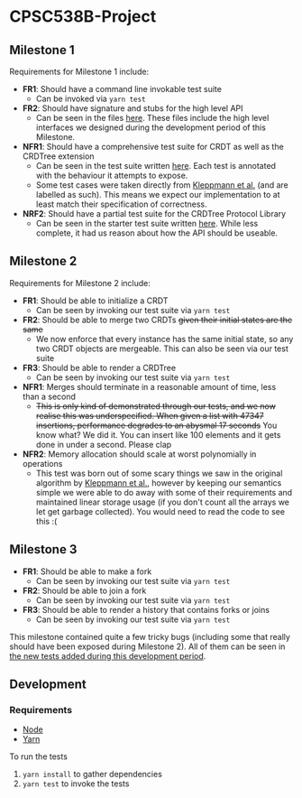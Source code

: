 # CPSC538B-Project

## Milestone 1
Requirements for Milestone 1 include:
- **FR1**: Should have a command line invokable test suite
   - Can be invoked via `yarn test` 
- **FR2**: Should have signature and stubs for the high level API
   - Can be seen in the files [here](./crdtree/src). These files include the high level interfaces we designed during the development period of this Milestone.
- **NFR1**: Should have a comprehensive test suite for CRDT as well as the CRDTree extension
   - Can be seen in the test suite written [here](./crdtree/test/CRDTree.spec.ts). Each test is annotated with the behaviour it attempts to expose.
   - Some test cases were taken directly from [Kleppmann et al.](https://arxiv.org/abs/1608.03960) (and are labelled as such). This means we expect our implementation to at least match their specification of correctness.
- **NRF2**: Should have a partial test suite for the CRDTree Protocol Library
   - Can be seen in the starter test suite written [here](./crdtree/test/RootNetwork.spec.ts). While less complete, it had us reason about how the API should be useable.

## Milestone 2
Requirements for Milestone 2 include:
- **FR1**: Should be able to initialize a CRDT
  - Can be seen by invoking our test suite via `yarn test` 
- **FR2**: Should be able to merge two CRDTs ~~given their initial states are the same~~
  - We now enforce that every instance has the same initial state, so any two CRDT objects are mergeable. This can also be seen via our test suite 
- **FR3**: Should be able to render a CRDTree
  - Can be seen by invoking our test suite via `yarn test`
- **NFR1**: Merges should terminate in a reasonable amount of time, less than a second
  - ~~This is only kind of demonstrated through our tests, and we now realise this was underspecified. When given a list with 47347 insertions, performance degrades to an abysmal 17 seconds~~ You know what? We did it. You can insert like 100 elements and it gets done in under a second. Please clap
- **NFR2**: Memory allocation should scale at worst polynomially in operations
  - This test was born out of some scary things we saw in the original algorithm by [Kleppmann et al.](https://arxiv.org/abs/1608.03960), however by keeping our semantics simple we were able to do away with some of their requirements and maintained linear storage usage (if you don't count all the arrays we let get garbage collected). You would need to read the code to see this :(

## Milestone 3
- **FR1**: Should be able to make a fork
  - Can be seen by invoking our test suite via `yarn test`
- **FR2**: Should be able to join a fork
    - Can be seen by invoking our test suite via `yarn test`
- **FR3**: Should be able to render a history that contains forks or joins
    - Can be seen by invoking our test suite via `yarn test`

This milestone contained quite a few tricky bugs (including some that really should have been exposed during Milestone 2).
All of them can be seen in [the new tests added during this development period](https://github.com/Haotian-Yang/CPSC538B-Project/commits/main/crdtree/test/CRDTree.spec.ts).


## Development
### Requirements
- [Node](https://nodejs.org/en/)
- [Yarn](https://yarnpkg.com/)

To run the tests
1. `yarn install` to gather dependencies
2. `yarn test` to invoke the tests
